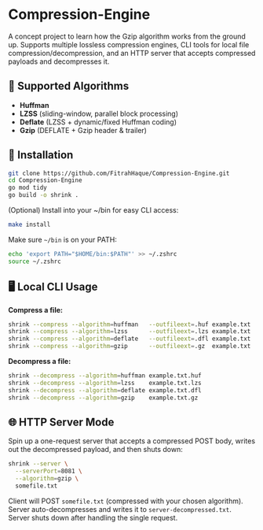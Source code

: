 # Compression-Engine

A concept project to learn how the Gzip algorithm works from the ground up. Supports multiple lossless compression engines, CLI tools for local file compression/decompression, and an HTTP server that accepts compressed payloads and decompresses it.

## 🔧 Supported Algorithms

- **Huffman**
- **LZSS** (sliding-window, parallel block processing)
- **Deflate** (LZSS + dynamic/fixed Huffman coding)
- **Gzip** (DEFLATE + Gzip header & trailer)

## 🚀 Installation

```sh
git clone https://github.com/FitrahHaque/Compression-Engine.git
cd Compression-Engine
go mod tidy
go build -o shrink .
```

(Optional) Install into your ~/bin for easy CLI access:
```sh
make install
```

Make sure `~/bin` is on your PATH:
```sh
echo 'export PATH="$HOME/bin:$PATH"' >> ~/.zshrc
source ~/.zshrc
```

## 🖥️ Local CLI Usage

**Compress a file:**
```sh
shrink --compress --algorithm=huffman   --outfileext=.huf example.txt
shrink --compress --algorithm=lzss      --outfileext=.lzs example.txt
shrink --compress --algorithm=deflate   --outfileext=.dfl example.txt
shrink --compress --algorithm=gzip      --outfileext=.gz  example.txt
```

**Decompress a file:**
```sh
shrink --decompress --algorithm=huffman example.txt.huf
shrink --decompress --algorithm=lzss    example.txt.lzs
shrink --decompress --algorithm=deflate example.txt.dfl
shrink --decompress --algorithm=gzip    example.txt.gz
```

<!-- **Benchmark compression:**
```sh
shrink --benchmark \
  --algorithm="huffman,lzss,deflate,gzip" \
  example.txt,large.log
``` -->

## 🌐 HTTP Server Mode

Spin up a one-request server that accepts a compressed POST body, writes out the decompressed payload, and then shuts down:
```sh
shrink --server \
  --serverPort=8081 \
  --algorithm=gzip \
  somefile.txt
```

Client will POST `somefile.txt` (compressed with your chosen algorithm).  
Server auto-decompresses and writes it to `server-decompressed.txt`.  
Server shuts down after handling the single request.

